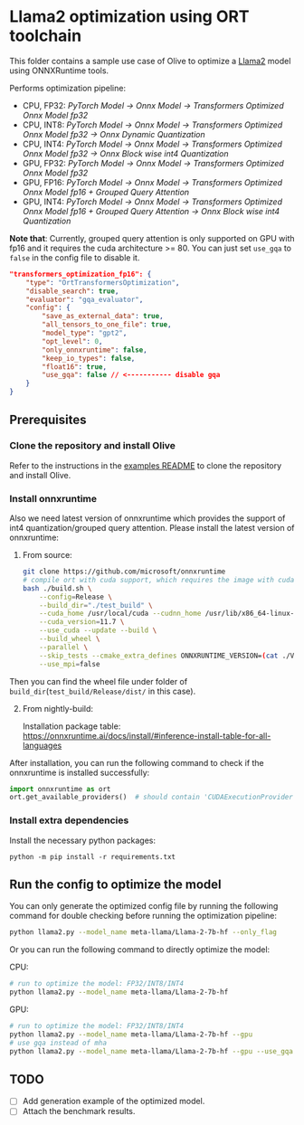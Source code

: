 # Llama2 optimization using ORT toolchain
This folder contains a sample use case of Olive to optimize a [Llama2](https://huggingface.co/meta-llama/Llama-2-7b-hf) model using ONNXRuntime tools.

Performs optimization pipeline:
- CPU, FP32: *PyTorch Model -> Onnx Model -> Transformers Optimized Onnx Model fp32*
- CPU, INT8: *PyTorch Model -> Onnx Model -> Transformers Optimized Onnx Model fp32 -> Onnx Dynamic Quantization*
- CPU, INT4: *PyTorch Model -> Onnx Model -> Transformers Optimized Onnx Model fp32 -> Onnx Block wise int4 Quantization*
- GPU, FP32: *PyTorch Model -> Onnx Model -> Transformers Optimized Onnx Model fp32*
- GPU, FP16: *PyTorch Model -> Onnx Model -> Transformers Optimized Onnx Model fp16 + Grouped Query Attention*
- GPU, INT4: *PyTorch Model -> Onnx Model -> Transformers Optimized Onnx Model fp16 + Grouped Query Attention -> Onnx Block wise int4 Quantization*

**Note that**: Currently, grouped query attention is only supported on GPU with fp16 and it requires the cuda architecture >= 80. You can just set `use_gqa` to `false` in the config file to disable it.
```json
"transformers_optimization_fp16": {
    "type": "OrtTransformersOptimization",
    "disable_search": true,
    "evaluator": "gqa_evaluator",
    "config": {
        "save_as_external_data": true,
        "all_tensors_to_one_file": true,
        "model_type": "gpt2",
        "opt_level": 0,
        "only_onnxruntime": false,
        "keep_io_types": false,
        "float16": true,
        "use_gqa": false // <----------- disable gqa
    }
}
```

## Prerequisites
### Clone the repository and install Olive

Refer to the instructions in the [examples README](../README.md) to clone the repository and install Olive.

### Install onnxruntime
Also we need latest version of onnxruntime which provides the support of int4 quantization/grouped query attention. Please install the latest version of onnxruntime:

1. From source:
    ```bash
    git clone https://github.com/microsoft/onnxruntime
    # compile ort with cuda support, which requires the image with cuda and cudnn installed
    bash ./build.sh \
        --config=Release \
        --build_dir="./test_build" \
        --cuda_home /usr/local/cuda --cudnn_home /usr/lib/x86_64-linux-gnu/ \
        --cuda_version=11.7 \
        --use_cuda --update --build \
        --build_wheel \
        --parallel \
        --skip_tests --cmake_extra_defines ONNXRUNTIME_VERSION=(cat ./VERSION_NUMBER) \CMAKE_CUDA_ARCHITECTURES="70;75;80" \
        --use_mpi=false
    ```
Then you can find the wheel file under folder of `build_dir`(`test_build/Release/dist/` in this case).

2. From nightly-build:

    Installation package table: https://onnxruntime.ai/docs/install/#inference-install-table-for-all-languages

After installation, you can run the following command to check if the onnxruntime is installed successfully:
```python
import onnxruntime as ort
ort.get_available_providers()  # should contain 'CUDAExecutionProvider'
```

### Install extra dependencies
Install the necessary python packages:
```
python -m pip install -r requirements.txt
```

## Run the config to optimize the model
You can only generate the optimized config file by running the following command for double checking before running the optimization pipeline:
```bash
python llama2.py --model_name meta-llama/Llama-2-7b-hf --only_flag
```

Or you can run the following command to directly optimize the model:

CPU:
```bash
# run to optimize the model: FP32/INT8/INT4
python llama2.py --model_name meta-llama/Llama-2-7b-hf
```

GPU:
```bash
# run to optimize the model: FP32/INT8/INT4
python llama2.py --model_name meta-llama/Llama-2-7b-hf --gpu
# use gqa instead of mha
python llama2.py --model_name meta-llama/Llama-2-7b-hf --gpu --use_gqa
```

## TODO
- [ ] Add generation example of the optimized model.
- [ ] Attach the benchmark results.
